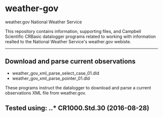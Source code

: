 # weather-gov
weather.gov National Weather Service

This repository contains information, supporting files, and Campbell Scientific CRBasic datalogger programs related to working with information realted to the National Weather Service's weather.gov webiste.

----
## Download and parse current observations
+ weather_gov_xml_parse_select_case_01.dld
+ weather_gov_xml_parse_pointer_01.dld

These programs instruct the datalogger to download and parse a current observations XML file from weather.gov.

Tested using:
..* CR1000.Std.30 (2016-08-28)
----
